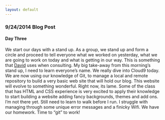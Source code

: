 ```yaml
---
layout: default
---
```


### **9/24/2014 Blog Post**

#### Day Three

We start our days with a stand up.  As a group, we stand up and form a circle and proceed to tell everyone what we worked on yesterday, what we are going to work on today and what is getting in our way.  This is something that [David]( http://about.me/al_the_x) uses when consulting.  My big take-away from this morning’s stand up, I need to learn everyone’s name.
We really dive into Cloud9 today.  We are now using our knowledge of Git, to manage a local and remote repository to build a very basic web site that will hold our blog.  This website will evolve to something wonderful.  Right now, its lame.  Some of the class that has HTML and CSS experience is very excited to apply their knowledge to start building a website adding fancy backgrounds, themes and add ons.  I’m not there yet.  Still need to learn to walk before I run.  I struggle with managing through some unique error messages and a finicky Wifi.  We have our homework.  Time to “git” to work!
